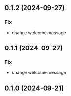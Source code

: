 ## 0.1.2 (2024-09-27)

### Fix

- change welcome message

## 0.1.1 (2024-09-27)

### Fix

- change welcome message

## 0.1.0 (2024-09-21)
